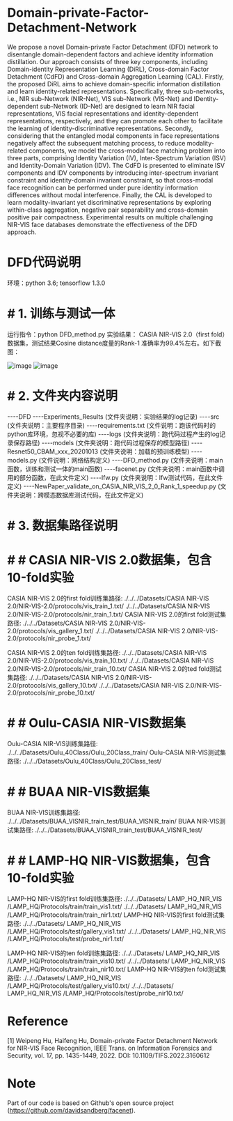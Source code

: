 # Domain-private-Factor-Detachment-Network
We propose a novel Domain-private Factor Detachment (DFD) network to disentangle domain-dependent factors and achieve identity information distillation. Our approach consists of three key components, including Domain-identity Representation Learning (DiRL), Cross-domain Factor Detachment (CdFD) and Cross-domain Aggregation Learning (CAL). Firstly, the proposed DiRL aims to achieve domain-specific information distillation and learn identity-related representations. Specifically, three sub-networks, i.e., NIR sub-Network (NIR-Net), VIS sub-Network (VIS-Net) and IDentity-dependent sub-Network (ID-Net) are designed to learn NIR facial representations, VIS facial representations and identity-dependent representations, respectively, and they can promote each other to facilitate the learning of identity-discriminative representations. Secondly, considering that the entangled modal components in face representations negatively affect the subsequent matching process, to reduce modality-related components, we model the cross-modal face matching problem into three parts, comprising Identity Variation (IV), Inter-Spectrum Variation (ISV) and Identity-Domain Variation (IDV). The CdFD is presented to eliminate ISV components and IDV components by introducing inter-spectrum invariant constraint and identity-domain invariant constraint, so that cross-modal face recognition can be performed under pure identity information differences without modal interference. Finally, the CAL is developed to learn modality-invariant yet discriminative representations by exploring within-class aggregation, negative pair separability and cross-domain positive pair compactness. Experimental results on multiple challenging NIR-VIS face databases demonstrate the effectiveness of the DFD approach.

# DFD代码说明

环境：python 3.6; tensorflow 1.3.0
# # 1. 训练与测试一体
运行指令：python DFD_method.py
实验结果：
CASIA NIR-VIS 2.0（first fold）数据集，测试结果Cosine distance度量的Rank-1 准确率为99.4%左右。如下截图： 

![image](https://user-images.githubusercontent.com/29362830/212851718-7a860439-78dd-44ba-ada3-0876772db1ed.png)
![image](https://user-images.githubusercontent.com/29362830/212851795-f5703327-b4d1-4713-8e88-4ca2eea145f2.png)

# # 2.	文件夹内容说明
----DFD
	----Experiments_Results (文件夹说明：实验结果的log记录)
	----src (文件夹说明：主要程序目录)
----requirements.txt (文件说明：跑该代码时的python库环境，忽视不必要的库)
		----logs (文件夹说明：跑代码过程产生的log记录保存路径)
		----models (文件夹说明：跑代码过程保存的模型路径)
----Resnet50_CBAM_xxx_20201013 (文件夹说明：加载的预训练模型)
			----models.py (文件说明：网络结构定义)
		----DFD_method.py (文件夹说明：main函数，训练和测试一体的main函数)
		----facenet.py (文件夹说明：main函数中调用的部分函数，在此文件定义)
		----lfw.py (文件夹说明：lfw测试代码，在此文件定义)
----NewPaper_validate_on_CASIA_NIR_VIS_2_0_Rank_1_speedup.py (文件夹说明：跨模态数据库测试代码，在此文件定义)

# # 3.	数据集路径说明

# # # CASIA NIR-VIS 2.0数据集，包含10-fold实验
CASIA NIR-VIS 2.0的first fold训练集路径: 
./../../Datasets/CASIA NIR-VIS 2.0/NIR-VIS-2.0/protocols/vis_train_1.txt/
./../../Datasets/CASIA NIR-VIS 2.0/NIR-VIS-2.0/protocols/nir_train_1.txt/
CASIA NIR-VIS 2.0的first fold测试集路径: 
./../../Datasets/CASIA NIR-VIS 2.0/NIR-VIS-2.0/protocols/vis_gallery_1.txt/
./../../Datasets/CASIA NIR-VIS 2.0/NIR-VIS-2.0/protocols/nir_probe_1.txt/

CASIA NIR-VIS 2.0的ten fold训练集路径: 
./../../Datasets/CASIA NIR-VIS 2.0/NIR-VIS-2.0/protocols/vis_train_10.txt/
./../../Datasets/CASIA NIR-VIS 2.0/NIR-VIS-2.0/protocols/nir_train_10.txt/
CASIA NIR-VIS 2.0的ted fold测试集路径: 
./../../Datasets/CASIA NIR-VIS 2.0/NIR-VIS-2.0/protocols/vis_gallery_10.txt/
./../../Datasets/CASIA NIR-VIS 2.0/NIR-VIS-2.0/protocols/nir_probe_10.txt/

# # # Oulu-CASIA NIR-VIS数据集
Oulu-CASIA NIR-VIS训练集路径: 
./../../Datasets/Oulu_40Class/Oulu_20Class_train/
Oulu-CASIA NIR-VIS测试集路径: 
./../../Datasets/Oulu_40Class/Oulu_20Class_test/

# # # BUAA NIR-VIS数据集
BUAA NIR-VIS训练集路径: 
./../../Datasets/BUAA_VISNIR_train_test/BUAA_VISNIR_train/
BUAA NIR-VIS测试集路径: 
./../../Datasets/BUAA_VISNIR_train_test/BUAA_VISNIR_test/

# # # LAMP-HQ NIR-VIS数据集，包含10-fold实验
LAMP-HQ NIR-VIS的first fold训练集路径: 
./../../Datasets/ LAMP_HQ_NIR_VIS /LAMP_HQ/Protocols/train/train_vis1.txt/
./../../Datasets/ LAMP_HQ_NIR_VIS /LAMP_HQ/Protocols/train/train_nir1.txt/
LAMP-HQ NIR-VIS的first fold测试集路径: 
./../../Datasets/ LAMP_HQ_NIR_VIS /LAMP_HQ/Protocols/test/gallery_vis1.txt/
./../../Datasets/ LAMP_HQ_NIR_VIS /LAMP_HQ/Protocols/test/probe_nir1.txt/

LAMP-HQ NIR-VIS的ten fold训练集路径: 
./../../Datasets/ LAMP_HQ_NIR_VIS /LAMP_HQ/Protocols/train/train_vis10.txt/
./../../Datasets/ LAMP_HQ_NIR_VIS /LAMP_HQ/Protocols/train/train_nir10.txt/
LAMP-HQ NIR-VIS的ten fold测试集路径: 
./../../Datasets/ LAMP_HQ_NIR_VIS /LAMP_HQ/Protocols/test/gallery_vis10.txt/
./../../Datasets/ LAMP_HQ_NIR_VIS /LAMP_HQ/Protocols/test/probe_nir10.txt/

# Reference
[1] Weipeng Hu, Haifeng Hu, Domain-private Factor Detachment Network for NIR-VIS Face Recognition, IEEE Trans. on Information Forensics and Security, vol. 17, pp. 1435-1449, 2022. DOI:  10.1109/TIFS.2022.3160612

# Note
Part of our code is based on Github's open source project (https://github.com/davidsandberg/facenet).



